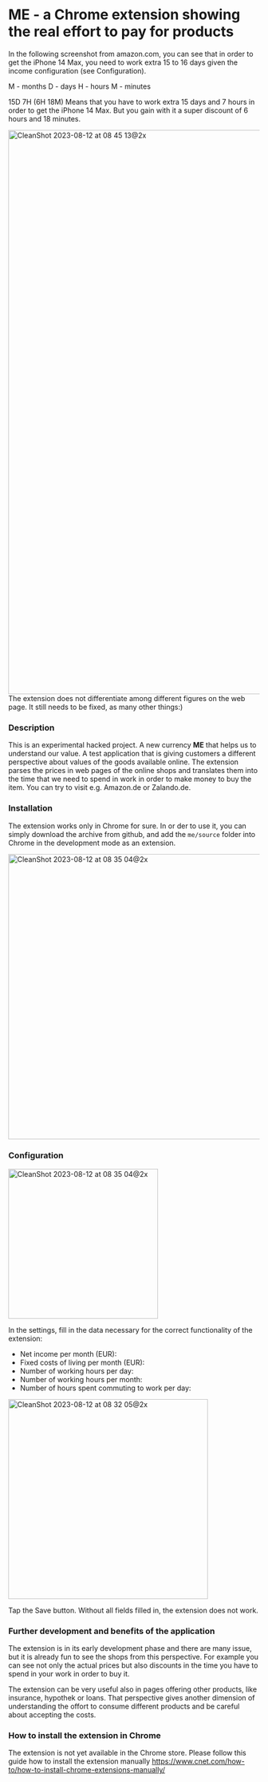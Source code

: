 # ME - a Chrome extension showing the real effort to pay for products

In the following screenshot from amazon.com, you can see that in order to get the iPhone 14 Max, you need to work extra 15 to 16 days given the income configuration (see Configuration).

M - months
D - days
H - hours
M - minutes

15D 7H (6H 18M) Means that you have to work extra 15 days and 7 hours in order to get the iPhone 14 Max. But you gain with it a super discount of 6 hours and 18 minutes. 

<img width="1129" alt="CleanShot 2023-08-12 at 08 45 13@2x" src="https://github.com/elviin/me/assets/5015556/c8d0a0a8-7b17-48df-9921-d49bdb1a3fb4">
The extension does not differentiate among different figures on the web page. It still needs to be fixed, as many other things:)

### Description
This is an experimental hacked project. A new currency **ME** that helps us to understand our value. A test application that is giving customers a different perspective about values of the goods available online. The extension parses the prices in web pages of the online shops and translates them into the time that we need to spend in work in order to make money to buy the item. You can try to visit e.g. Amazon.de or Zalando.de.

### Installation
The extension works only in Chrome for sure. In or der to use it, you can simply download the archive from github, and add the `me/source` folder into Chrome in the development mode as an extension.

<img width="571" alt="CleanShot 2023-08-12 at 08 35 04@2x" src="https://github.com/elviin/me/assets/5015556/7602e7d3-9bdb-4f18-837b-c41009d1ed38">

### Configuration
<img width="300" alt="CleanShot 2023-08-12 at 08 35 04@2x" src="https://github.com/elviin/me/assets/5015556/25be3938-1a99-4b67-8389-2440aef32307">

In the settings, fill in the data necessary for the correct functionality of the extension:
- Net income per month (EUR):
- Fixed costs of living per month (EUR):
- Number of working hours per day:
- Number of working hours per month:
- Number of hours spent commuting to work per day:

<img width="400" alt="CleanShot 2023-08-12 at 08 32 05@2x" src="https://github.com/elviin/me/assets/5015556/5a93211e-8626-4140-8858-95942d01e8c6">

Tap the Save button. Without all fields filled in, the extension does not work.

### Further development and benefits of the application
The extension is in its early development phase and there are many issue, but it is already fun to see the shops from this perspective. For example you can see not only the actual prices but also discounts in the time you have to spend in your work in order to buy it.

The extension can be very useful also in pages offering other products, like insurance, hypothek or loans. That perspective gives another dimension of understanding the offort to consume different products and be careful about accepting the costs. 



### How to install the extension in Chrome
The extension is not yet available in the Chrome store. Please follow this guide how to install the extension manually
https://www.cnet.com/how-to/how-to-install-chrome-extensions-manually/

